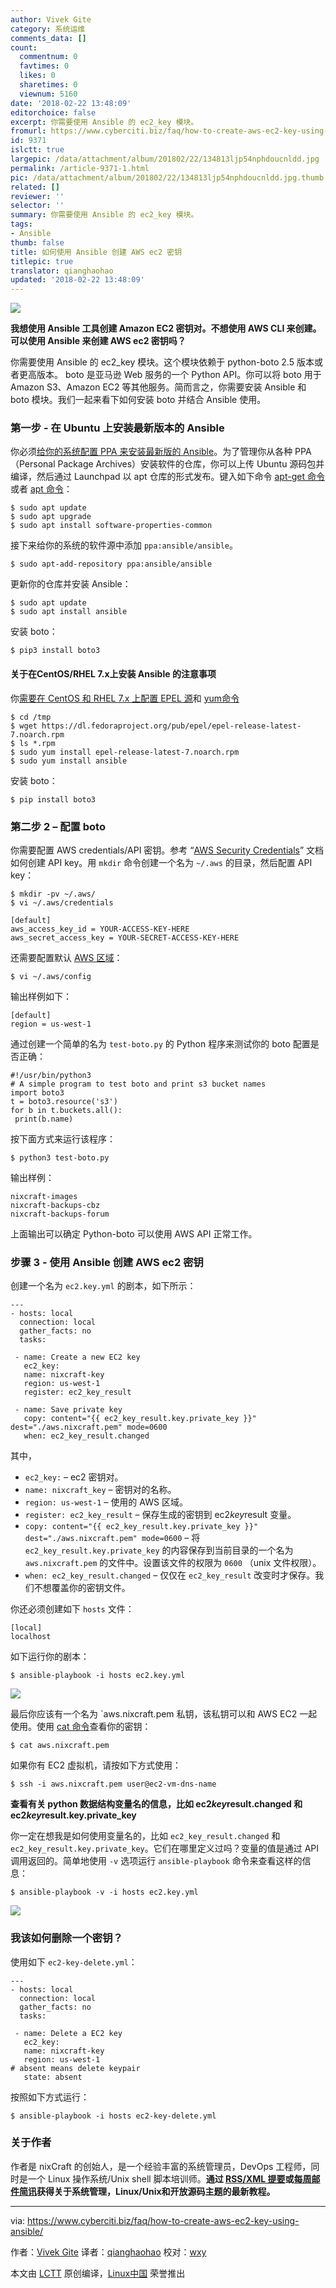 ```yaml
---
author: Vivek Gite
category: 系统运维
comments_data: []
count:
  commentnum: 0
  favtimes: 0
  likes: 0
  sharetimes: 0
  viewnum: 5160
date: '2018-02-22 13:48:09'
editorchoice: false
excerpt: 你需要使用 Ansible 的 ec2_key 模块。
fromurl: https://www.cyberciti.biz/faq/how-to-create-aws-ec2-key-using-ansible/
id: 9371
islctt: true
largepic: /data/attachment/album/201802/22/134813ljp54nphdoucnldd.jpg
permalink: /article-9371-1.html
pic: /data/attachment/album/201802/22/134813ljp54nphdoucnldd.jpg.thumb.jpg
related: []
reviewer: ''
selector: ''
summary: 你需要使用 Ansible 的 ec2_key 模块。
tags:
- Ansible
thumb: false
title: 如何使用 Ansible 创建 AWS ec2 密钥
titlepic: true
translator: qianghaohao
updated: '2018-02-22 13:48:09'
---
```


![](/data/attachment/album/201802/22/134813ljp54nphdoucnldd.jpg)


**我想使用 Ansible 工具创建 Amazon EC2 密钥对。不想使用 AWS CLI 来创建。可以使用 Ansible 来创建 AWS ec2 密钥吗？**


你需要使用 Ansible 的 ec2\_key 模块。这个模块依赖于 python-boto 2.5 版本或者更高版本。 boto 是亚马逊 Web 服务的一个 Python API。你可以将 boto 用于 Amazon S3、Amazon EC2 等其他服务。简而言之，你需要安装 Ansible 和 boto 模块。我们一起来看下如何安装 boto 并结合 Ansible 使用。


### 第一步 - 在 Ubuntu 上安装最新版本的 Ansible


你必须[给你的系统配置 PPA 来安装最新版的 Ansible](https://www.cyberciti.biz/faq/ubuntu-sudo-add-apt-repository-command-not-found-error/)。为了管理你从各种 PPA（Personal Package Archives）安装软件的仓库，你可以上传 Ubuntu 源码包并编译，然后通过 Launchpad 以 apt 仓库的形式发布。键入如下命令 [apt-get 命令](https://www.cyberciti.biz/tips/linux-debian-package-management-cheat-sheet.html "See Linux/Unix apt-get command examples for more info")或者 [apt 命令](https://www.cyberciti.biz/faq/ubuntu-lts-debian-linux-apt-command-examples/ "See Linux/Unix apt command examples for more info")：



```
$ sudo apt update 
$ sudo apt upgrade 
$ sudo apt install software-properties-common

```

接下来给你的系统的软件源中添加 `ppa:ansible/ansible`。



```
$ sudo apt-add-repository ppa:ansible/ansible

```

更新你的仓库并安装 Ansible：



```
$ sudo apt update 
$ sudo apt install ansible

```

安装 boto：



```
$ pip3 install boto3

```

#### 关于在CentOS/RHEL 7.x上安装 Ansible 的注意事项


你[需要在 CentOS 和 RHEL 7.x 上配置 EPEL 源](https://www.cyberciti.biz/faq/installing-rhel-epel-repo-on-centos-redhat-7-x/)和 [yum命令](https://www.cyberciti.biz/faq/rhel-centos-fedora-linux-yum-command-howto/ "See Linux/Unix yum command examples for more info")



```
$ cd /tmp 
$ wget https://dl.fedoraproject.org/pub/epel/epel-release-latest-7.noarch.rpm 
$ ls *.rpm 
$ sudo yum install epel-release-latest-7.noarch.rpm 
$ sudo yum install ansible

```

安装 boto：



```
$ pip install boto3

```

### 第二步 2 – 配置 boto


你需要配置 AWS credentials/API 密钥。参考 “[AWS Security Credentials](https://docs.aws.amazon.com/general/latest/gr/aws-security-credentials.html)” 文档如何创建 API key。用 `mkdir` 命令创建一个名为 `~/.aws` 的目录，然后配置 API key：



```
$ mkdir -pv ~/.aws/ 
$ vi ~/.aws/credentials

```


```
[default]
aws_access_key_id = YOUR-ACCESS-KEY-HERE
aws_secret_access_key = YOUR-SECRET-ACCESS-KEY-HERE

```

还需要配置默认 [AWS 区域](https://docs.aws.amazon.com/AmazonRDS/latest/UserGuide/Concepts.RegionsAndAvailabilityZones.html)：



```
$ vi ~/.aws/config

```

输出样例如下：



```
[default]
region = us-west-1

```

通过创建一个简单的名为 `test-boto.py` 的 Python 程序来测试你的 boto 配置是否正确：



```
#!/usr/bin/python3
# A simple program to test boto and print s3 bucket names
import boto3
t = boto3.resource('s3')
for b in t.buckets.all():
 print(b.name)

```

按下面方式来运行该程序：



```
$ python3 test-boto.py

```

输出样例：



```
nixcraft-images
nixcraft-backups-cbz
nixcraft-backups-forum

```

上面输出可以确定 Python-boto 可以使用 AWS API 正常工作。


### 步骤 3 - 使用 Ansible 创建 AWS ec2 密钥


创建一个名为 `ec2.key.yml` 的剧本，如下所示：



```
---
- hosts: local
  connection: local
  gather_facts: no
  tasks:
 
 - name: Create a new EC2 key
   ec2_key:
   name: nixcraft-key
   region: us-west-1
   register: ec2_key_result
 
 - name: Save private key
   copy: content="{{ ec2_key_result.key.private_key }}" dest="./aws.nixcraft.pem" mode=0600
   when: ec2_key_result.changed

```

其中，


* `ec2_key:` – ec2 密钥对。
* `name: nixcraft_key` – 密钥对的名称。
* `region: us-west-1` – 使用的 AWS 区域。
* `register: ec2_key_result` – 保存生成的密钥到 ec2*key*result 变量。
* `copy: content="{{ ec2_key_result.key.private_key }}" dest="./aws.nixcraft.pem" mode=0600` – 将 `ec2_key_result.key.private_key` 的内容保存到当前目录的一个名为 `aws.nixcraft.pem` 的文件中。设置该文件的权限为 `0600` （unix 文件权限）。
* `when: ec2_key_result.changed` – 仅仅在 `ec2_key_result` 改变时才保存。我们不想覆盖你的密钥文件。


你还必须创建如下 `hosts` 文件：



```
[local]
localhost

```

如下运行你的剧本：



```
$ ansible-playbook -i hosts ec2.key.yml

```

![](/data/attachment/album/201802/22/134816pd989drucghpzg8c.jpg)


最后你应该有一个名为 `aws.nixcraft.pem 私钥，该私钥可以和 AWS EC2 一起使用。使用 [cat 命令](https://www.cyberciti.biz/faq/linux-unix-appleosx-bsd-cat-command-examples/ "See Linux/Unix cat command examples for more info")查看你的密钥：



```
$ cat aws.nixcraft.pem

```

如果你有 EC2 虚拟机，请按如下方式使用：



```
$ ssh -i aws.nixcraft.pem user@ec2-vm-dns-name

```

**查看有关 python 数据结构变量名的信息，比如 ec2*key*result.changed 和 ec2*key*result.key.private\_key**


你一定在想我是如何使用变量名的，比如 `ec2_key_result.changed` 和 `ec2_key_result.key.private_key`。它们在哪里定义过吗？变量的值是通过 API 调用返回的。简单地使用 `-v` 选项运行 `ansible-playbook` 命令来查看这样的信息：



```
$ ansible-playbook -v -i hosts ec2.key.yml

```

![](/data/attachment/album/201802/22/134816lzu6iy99q7u9ndiu.jpg)


### 我该如何删除一个密钥？


使用如下 `ec2-key-delete.yml`：



```
---
- hosts: local
  connection: local
  gather_facts: no
  tasks:
 
 - name: Delete a EC2 key
   ec2_key:
   name: nixcraft-key
   region: us-west-1
# absent means delete keypair
   state: absent

```

按照如下方式运行：



```
$ ansible-playbook -i hosts ec2-key-delete.yml

```

### 关于作者


作者是 nixCraft 的创始人，是一个经验丰富的系统管理员，DevOps 工程师，同时是一个 Linux 操作系统/Unix shell 脚本培训师。**通过 [RSS/XML 提要](https://www.cyberciti.biz/atom/atom.xml)或[每周邮件简讯](https://www.cyberciti.biz/subscribe-to-weekly-linux-unix-newsletter-for-sysadmin/)获得关于系统管理，Linux/Unix和开放源码主题的最新教程。**




---


via: <https://www.cyberciti.biz/faq/how-to-create-aws-ec2-key-using-ansible/>


作者：[Vivek Gite](https://www.cyberciti.biz) 译者：[qianghaohao](https://github.com/qianghaohao) 校对：[wxy](https://github.com/wxy)


本文由 [LCTT](https://github.com/LCTT/TranslateProject) 原创编译，[Linux中国](https://linux.cn/) 荣誉推出